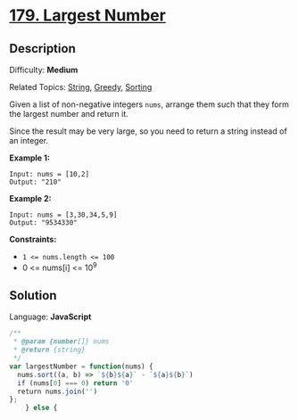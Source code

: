 # [179\. Largest Number](https://leetcode.com/problems/largest-number/)

## Description

Difficulty: **Medium**  

Related Topics: [String](https://leetcode.com/tag/string/), [Greedy](https://leetcode.com/tag/greedy/), [Sorting](https://leetcode.com/tag/sorting/)


Given a list of non-negative integers `nums`, arrange them such that they form the largest number and return it.

Since the result may be very large, so you need to return a string instead of an integer.

**Example 1:**

```
Input: nums = [10,2]
Output: "210"
```

**Example 2:**

```
Input: nums = [3,30,34,5,9]
Output: "9534330"
```

**Constraints:**

*   `1 <= nums.length <= 100`
*   0 <= nums[i] <= 10<sup>9</sup>


## Solution

Language: **JavaScript**

```javascript
/**
 * @param {number[]} nums
 * @return {string}
 */
var largestNumber = function(nums) {
  nums.sort((a, b) => `${b}${a}` - `${a}${b}`)
  if (nums[0] === 0) return '0'
  return nums.join('')
};
    } else {
```
